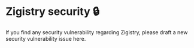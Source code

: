 # Zigistry security 🔒

If you find any security vulnerability regarding Zigistry, please draft a new security vulnerability issue here.
